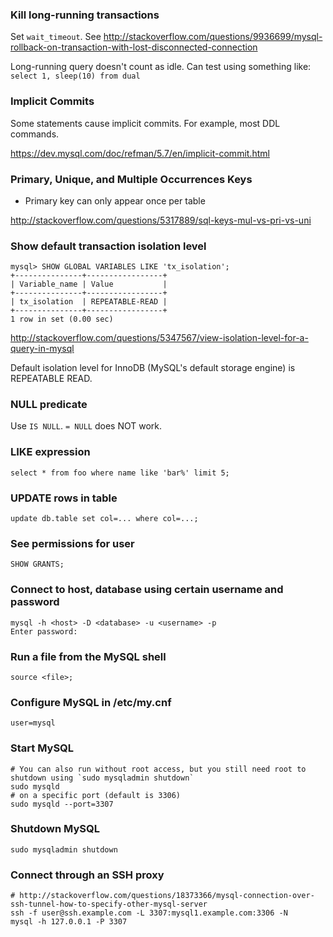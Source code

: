 ### Kill long-running transactions

Set `wait_timeout`. See http://stackoverflow.com/questions/9936699/mysql-rollback-on-transaction-with-lost-disconnected-connection

Long-running query doesn't count as idle. Can test using something like: `select 1, sleep(10) from dual`


### Implicit Commits

Some statements cause implicit commits. For example, most DDL commands.

https://dev.mysql.com/doc/refman/5.7/en/implicit-commit.html


### Primary, Unique, and Multiple Occurrences Keys
* Primary key can only appear once per table

http://stackoverflow.com/questions/5317889/sql-keys-mul-vs-pri-vs-uni


### Show default transaction isolation level
```
mysql> SHOW GLOBAL VARIABLES LIKE 'tx_isolation';
+---------------+-----------------+
| Variable_name | Value           |
+---------------+-----------------+
| tx_isolation  | REPEATABLE-READ |
+---------------+-----------------+
1 row in set (0.00 sec)
```
http://stackoverflow.com/questions/5347567/view-isolation-level-for-a-query-in-mysql

Default isolation level for InnoDB (MySQL's default storage engine) is REPEATABLE READ.


### NULL predicate
Use `IS NULL`. `= NULL` does NOT work.


### LIKE expression
```
select * from foo where name like 'bar%' limit 5;
```


### UPDATE rows in table
```
update db.table set col=... where col=...;
```


### See permissions for user
```
SHOW GRANTS;
```

### Connect to host, database using certain username and password
```
mysql -h <host> -D <database> -u <username> -p
Enter password:
```

### Run a file from the MySQL shell
```
source <file>;
```

### Configure MySQL in /etc/my.cnf
```
user=mysql
```

### Start MySQL
```
# You can also run without root access, but you still need root to shutdown using `sudo mysqladmin shutdown`
sudo mysqld
# on a specific port (default is 3306)
sudo mysqld --port=3307
```

### Shutdown MySQL
```
sudo mysqladmin shutdown
```

### Connect through an SSH proxy
```
# http://stackoverflow.com/questions/18373366/mysql-connection-over-ssh-tunnel-how-to-specify-other-mysql-server
ssh -f user@ssh.example.com -L 3307:mysql1.example.com:3306 -N
mysql -h 127.0.0.1 -P 3307
```